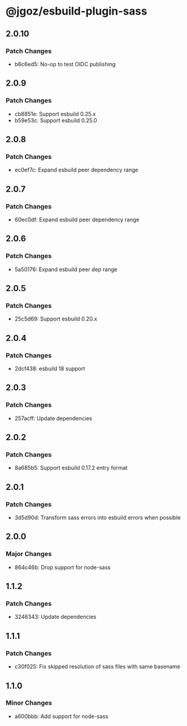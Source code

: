 # @jgoz/esbuild-plugin-sass

## 2.0.10

### Patch Changes

- b6c6ed5: No-op to test OIDC publishing

## 2.0.9

### Patch Changes

- cb8851e: Support esbuild 0.25.x
- b59e53c: Support esbuild 0.25.0

## 2.0.8

### Patch Changes

- ec0ef7c: Expand esbuild peer dependency range

## 2.0.7

### Patch Changes

- 60ec0df: Expand esbuild peer dependency range

## 2.0.6

### Patch Changes

- 5a50176: Expand esbuild peer dep range

## 2.0.5

### Patch Changes

- 25c5d69: Support esbuild 0.20.x

## 2.0.4

### Patch Changes

- 2dcf438: esbuild 18 support

## 2.0.3

### Patch Changes

- 257acff: Update dependencies

## 2.0.2

### Patch Changes

- 8a685b5: Support esbuild 0.17.2 entry format

## 2.0.1

### Patch Changes

- 3d5d90d: Transform sass errors into esbuild errors when possible

## 2.0.0

### Major Changes

- 864c46b: Drop support for node-sass

## 1.1.2

### Patch Changes

- 3246343: Update dependencies

## 1.1.1

### Patch Changes

- c30f025: Fix skipped resolution of sass files with same basename

## 1.1.0

### Minor Changes

- a600bbb: Add support for node-sass
